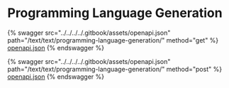 # Programming Language Generation

{% swagger src="../../../../.gitbook/assets/openapi.json" path="/text/text/programming-language-generation/" method="get" %}
[openapi.json](../../../../.gitbook/assets/openapi.json)
{% endswagger %}

{% swagger src="../../../../.gitbook/assets/openapi.json" path="/text/text/programming-language-generation/" method="post" %}
[openapi.json](../../../../.gitbook/assets/openapi.json)
{% endswagger %}

